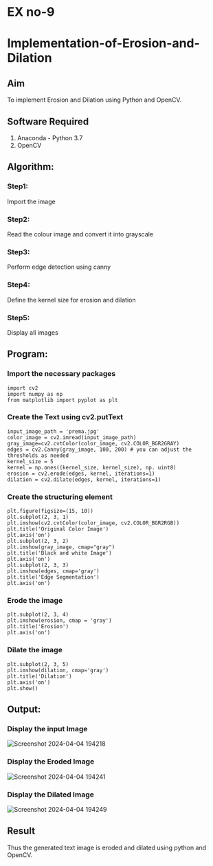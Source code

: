 # EX no-9
# Implementation-of-Erosion-and-Dilation
## Aim
To implement Erosion and Dilation using Python and OpenCV.
## Software Required
1. Anaconda - Python 3.7
2. OpenCV
## Algorithm:
### Step1:
Import the image

### Step2:
Read the colour image and convert it into grayscale

### Step3:
Perform edge detection using canny

### Step4:
Define the kernel size for erosion and dilation

### Step5:
Display all images

## Program:

### Import the necessary packages
```
import cv2
import numpy as np
from matplotlib import pyplot as plt
```
### Create the Text using cv2.putText
```
input_image_path = 'prema.jpg'
color_image = cv2.imread(input_image_path)
gray_image=cv2.cvtColor(color_image, cv2.COLOR_BGR2GRAY)
edges = cv2.Canny(gray_image, 100, 200) # you can adjust the thresholds as needed
kernel_size = 5
kernel = np.ones((kernel_size, kernel_size), np. uint8)
erosion = cv2.erode(edges, kernel, iterations=1)
dilation = cv2.dilate(edges, kernel, iterations=1)
```
### Create the structuring element
```
plt.figure(figsize=(15, 10))
plt.subplot(2, 3, 1)
plt.imshow(cv2.cvtColor(color_image, cv2.COLOR_BGR2RGB))
plt.title('Original Color Image')
plt.axis('on')
plt.subplot(2, 3, 2)
plt.imshow(gray_image, cmap="gray")
plt.title('Black and white Image')
plt.axis('on')
plt.subplot(2, 3, 3)
plt.imshow(edges, cmap='gray')
plt.title('Edge Segmentation')
plt.axis('on')
```
### Erode the image
```
plt.subplot(2, 3, 4)
plt.imshow(erosion, cmap = 'gray')
plt.title('Erosion')
plt.axis('on')
```
### Dilate the image
```
plt.subplot(2, 3, 5)
plt.imshow(dilation, cmap='gray')
plt.title('Dilation')
plt.axis('on')
plt.show()

```
## Output:

### Display the input Image

![Screenshot 2024-04-04 194218](https://github.com/premalatha-sureshbabu/erosion-dilation/assets/120620842/b9498c9b-67a7-4df9-b879-4756670da6bc)

### Display the Eroded Image

![Screenshot 2024-04-04 194241](https://github.com/premalatha-sureshbabu/erosion-dilation/assets/120620842/2d331c7c-4715-4cc5-815d-f59d41ae077f)

### Display the Dilated Image

![Screenshot 2024-04-04 194249](https://github.com/premalatha-sureshbabu/erosion-dilation/assets/120620842/4a949a34-a4de-4964-abab-570f34cbae49)

## Result
Thus the generated text image is eroded and dilated using python and OpenCV.
